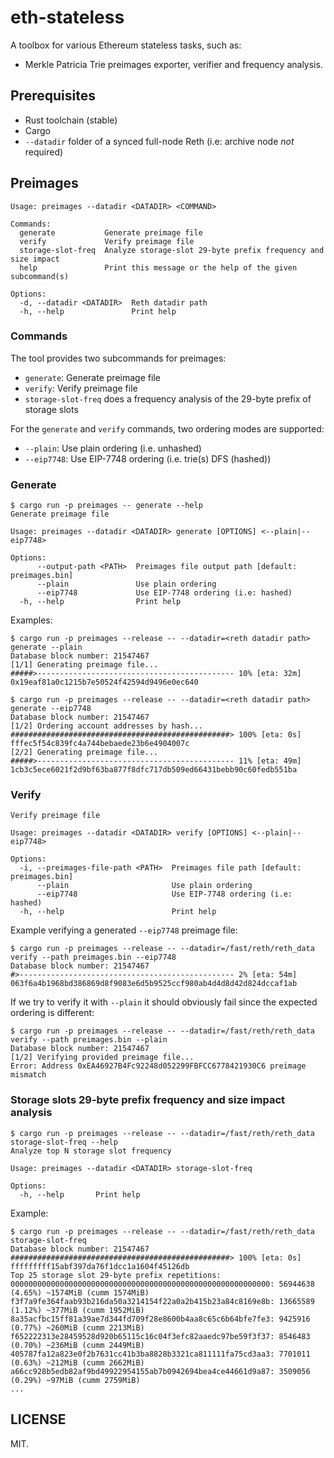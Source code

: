 # eth-stateless

A toolbox for various Ethereum stateless tasks, such as:

- Merkle Patricia Trie preimages exporter, verifier and frequency analysis.

## Prerequisites

- Rust toolchain (stable)
- Cargo
- `--datadir` folder of a synced full-node Reth (i.e: archive node _not_ required)

## Preimages

```text
Usage: preimages --datadir <DATADIR> <COMMAND>

Commands:
  generate           Generate preimage file
  verify             Verify preimage file
  storage-slot-freq  Analyze storage-slot 29-byte prefix frequency and size impact
  help               Print this message or the help of the given subcommand(s)

Options:
  -d, --datadir <DATADIR>  Reth datadir path
  -h, --help               Print help
```

### Commands

The tool provides two subcommands for preimages:

- `generate`: Generate preimage file
- `verify`: Verify preimage file
- `storage-slot-freq` does a frequency analysis of the 29-byte prefix of storage slots

For the `generate` and `verify` commands, two ordering modes are supported:

- `--plain`: Use plain ordering (i.e. unhashed)
- `--eip7748`: Use EIP-7748 ordering (i.e. trie(s) DFS (hashed))

### Generate

```text
$ cargo run -p preimages -- generate --help
Generate preimage file

Usage: preimages --datadir <DATADIR> generate [OPTIONS] <--plain|--eip7748>

Options:
      --output-path <PATH>  Preimages file output path [default: preimages.bin]
      --plain               Use plain ordering
      --eip7748             Use EIP-7748 ordering (i.e: hashed)
  -h, --help                Print help
```

Examples:

```text
$ cargo run -p preimages --release -- --datadir=<reth datadir path> generate --plain
Database block number: 21547467
[1/1] Generating preimage file...
#####>-------------------------------------------- 10% [eta: 32m] 0x19eaf81a0c1215b7e50524f42594d9496e0ec640
```

```text
$ cargo run -p preimages --release -- --datadir=<reth datadir path> generate --eip7748
Database block number: 21547467
[1/2] Ordering account addresses by hash...
#################################################> 100% [eta: 0s] fffec5f54c839fc4a744bebaede23b6e4904007c                                                                                                                
[2/2] Generating preimage file...
#####>-------------------------------------------- 11% [eta: 49m] 1cb3c5ece6021f2d9bf63ba877f8dfc717db509ed66431bebb90c60fedb551ba
```

### Verify

```text
Verify preimage file

Usage: preimages --datadir <DATADIR> verify [OPTIONS] <--plain|--eip7748>

Options:
  -i, --preimages-file-path <PATH>  Preimages file path [default: preimages.bin]
      --plain                       Use plain ordering
      --eip7748                     Use EIP-7748 ordering (i.e: hashed)
  -h, --help                        Print help
```

Example verifying a generated `--eip7748` preimage file:

```text
$ cargo run -p preimages --release -- --datadir=/fast/reth/reth_data verify --path preimages.bin --eip7748 
Database block number: 21547467
#>------------------------------------------------ 2% [eta: 54m] 063f6a4b1968bd386869d8f9083e6d5b9525ccf980ab4d4d8d42d824dccaf1ab
```

If we try to verify it with `--plain` it should obviously fail since the expected ordering is different:

```text
$ cargo run -p preimages --release -- --datadir=/fast/reth/reth_data verify --path preimages.bin --plain  
Database block number: 21547467
[1/2] Verifying provided preimage file...
Error: Address 0xEA46927B4Fc92248d052299FBFCC6778421930C6 preimage mismatch
```

### Storage slots 29-byte prefix frequency and size impact analysis

```text
$ cargo run -p preimages --release -- --datadir=/fast/reth/reth_data storage-slot-freq --help
Analyze top N storage slot frequency

Usage: preimages --datadir <DATADIR> storage-slot-freq

Options:
  -h, --help       Print help
```

Example:

```text
$ cargo run -p preimages --release -- --datadir=/fast/reth/reth_data storage-slot-freq
Database block number: 21547467
#################################################> 100% [eta: 0s] fffffffff15abf397da76f1dcc1a1604f45126db                                                                                                                           
Top 25 storage slot 29-byte prefix repetitions:
0000000000000000000000000000000000000000000000000000000000: 56944638 (4.65%) ~1574MiB (cumm 1574MiB)
f3f7a9fe364faab93b216da50a3214154f22a0a2b415b23a84c8169e8b: 13665589 (1.12%) ~377MiB (cumm 1952MiB)
8a35acfbc15ff81a39ae7d344fd709f28e8600b4aa8c65c6b64bfe7fe3: 9425916 (0.77%) ~260MiB (cumm 2213MiB)
f652222313e28459528d920b65115c16c04f3efc82aaedc97be59f3f37: 8546483 (0.70%) ~236MiB (cumm 2449MiB)
405787fa12a823e0f2b7631cc41b3ba8828b3321ca811111fa75cd3aa3: 7701011 (0.63%) ~212MiB (cumm 2662MiB)
a66cc928b5edb82af9bd49922954155ab7b0942694bea4ce44661d9a87: 3509056 (0.29%) ~97MiB (cumm 2759MiB)
...
```

## LICENSE

MIT.
